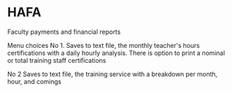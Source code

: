 # HAFA
Faculty payments and financial reports

Menu choices
No 1. Saves to text file, the monthly teacher's hours certifications with a daily hourly analysis. 
There is option to print a nominal or total training staff certifications

No 2 Saves to text file, the training service with a breakdown per month, hour, and comings
